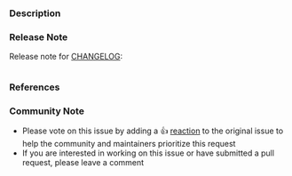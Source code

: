 ### Description

<!--- Please leave a helpful description of the pull request here. --->

### Release Note
Release note for [CHANGELOG](https://github.com/anexia-it/go-anxcloud/blob/master/CHANGELOG.md):
<!--
If change is not user facing, just write "NONE" in the release-note block below.
-->

```release-note

```

### References

<!---
Are there any other GitHub issues (open or closed) or pull requests that should be linked here? Vendor blog posts or documentation?
--->
### Community Note
<!--- Please keep this note for the community --->
* Please vote on this issue by adding a 👍 [reaction](https://blog.github.com/2016-03-10-add-reactions-to-pull-requests-issues-and-comments/) to the original issue to help the community and maintainers prioritize this request
* If you are interested in working on this issue or have submitted a pull request, please leave a comment
